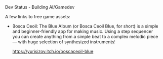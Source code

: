 Dev Status - Building AI/Gamedev 
<!--
**playmonkey/playmonkey** is a ✨ _special_ ✨ repository because its `README.md` (this file) appears on your GitHub profile.

Here are some ideas to get you started:

- 🔭 I’m currently working on ...
- 🌱 I’m currently learning ...
- 👯 I’m looking to collaborate on ...
- 🤔 I’m looking for help with ...
- 💬 Ask me about ...
- 📫 How to reach me: ...
- 😄 Pronouns: ...
- ⚡ Fun fact: ...
-->

A few links to free game assets:

  - Bosca Ceoil: The Blue Album (or Bosca Ceoil Blue, for short) is a simple and beginner-friendly app for making music. Using a step sequencer you can create anything from a simple beat to a complex melodic piece — with huge       selection of synthesized instruments!

    https://yurisizov.itch.io/boscaceoil-blue
